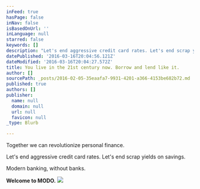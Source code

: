 ```yaml
---
inFeed: true
hasPage: false
inNav: false
isBasedOnUrl: ''
inLanguage: null
starred: false
keywords: []
description: "Let's end aggressive credit card rates. Let's end scrap yields on savings."
datePublished: '2016-03-16T20:04:56.121Z'
dateModified: '2016-03-16T20:04:27.572Z'
title: You live in the 21st century now. Borrow and lend like it.
author: []
sourcePath: _posts/2016-02-05-35eaafa7-9931-4201-a366-4153be682b72.md
published: true
authors: []
publisher:
  name: null
  domain: null
  url: null
  favicon: null
_type: Blurb

---
```

Together we can revolutionize personal finance.

Let's end aggressive credit card rates. Let's end scrap yields on savings.

Modern banking, without banks.

**Welcome to MODO.**
![](https://s3-us-west-2.amazonaws.com/the-grid-img/p/0cb1b8cd0bbf126a6a1be533db12ba8d5100e55d.jpg)